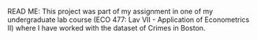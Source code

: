 READ ME: 
This project was part of my assignment in one of my undergraduate lab course (ECO 477: Lav VII - Application of Econometrics II) where I have worked with the dataset of Crimes in Boston.
